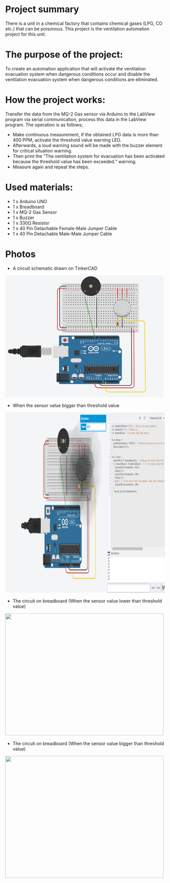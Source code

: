 
# Project summary

There is a unit in a chemical factory that contains chemical gases (LPG, CO etc.) that can be poisonous. This project is the ventilation automation project for this unit.

# The purpose of the project:
To create an automation application that will activate the ventilation evacuation system when dangerous conditions occur and disable the ventilation evacuation system when dangerous conditions are eliminated.

# How the project works:
Transfer the data from the MQ-2 Gas sensor via Arduino to the LabView program via serial communication, process this data in the LabView program. The operation is as follows;
- Make continuous measurement, if the obtained LPG data is more than 400 PPM, activate the threshold value warning LED.
- Afterwards, a loud warning sound will be made with the buzzer element for critical situation warning.
- Then print the "The ventilation system for evacuation has been activated because the threshold value has been exceeded." warning.
- Measure again and repeat the steps.

# Used materials:
- 1 x Arduino UNO
- 1 x Breadboard
- 1 x MQ-2 Gas Sensor
- 1 x Buzzer
- 1 x 330Ω Resistor
- 1 x 40 Pin Detachable Female-Male Jumper Cable
- 1 x 40 Pin Detachable Male-Male Jumper Cable

# Photos
- A circuit schematic drawn on TinkerCAD
<img src = "files/Photos/ss3.png" width = 500 height = 385>

- When the sensor value bigger than threshold value
<img src = "files/Photos/ss4.png" width = 1100 height = 569>

- The circuit on breadboard (When the sensor value lower than threshold value)
<img src = "files/Photos/ss5.png" width = 500 height = 385>

- The circuit on breadboard (When the sensor value bigger than threshold value)
<img src = "files/Photos/ss6.png" width = 500 height = 385>